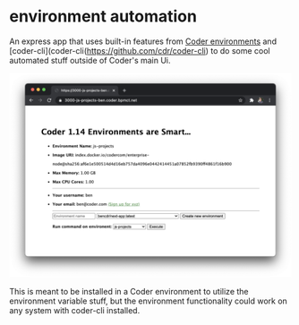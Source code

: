 # environment automation

An express app that uses built-in features from [Coder environments](https://coder.com/docs/environments) and [coder-cli](coder-cli(https://github.com/cdr/coder-cli) to do some cool automated stuff outside of Coder's main Ui.

![Web app screenshot](screenshot.png)

This is meant to be installed in a Coder environment to utilize the environment variable stuff, but the environment functionality could work on any system with coder-cli installed.
